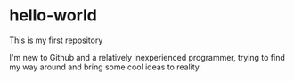 # hello-world
This is my first repository

I'm new to Github and a relatively inexperienced programmer, trying to find my way around and bring some cool ideas to reality.

